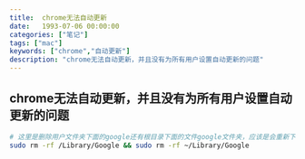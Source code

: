 ```yaml
---
title:  chrome无法自动更新
date:   1993-07-06 00:00:00 
categories: ["笔记"]
tags: ["mac"]
keywords: ["chrome","自动更新"]
description: "chrome无法自动更新，并且没有为所有用户设置自动更新的问题"
---
```



chrome无法自动更新，并且没有为所有用户设置自动更新的问题
---
```bash
# 这里是删除用户文件夹下面的google还有根目录下面的文件google文件夹，应该是会重新下载新的部分模块。同时也可以正常启用为所有用户更新chrome
sudo rm -rf /Library/Google && sudo rm -rf ~/Library/Google
```
